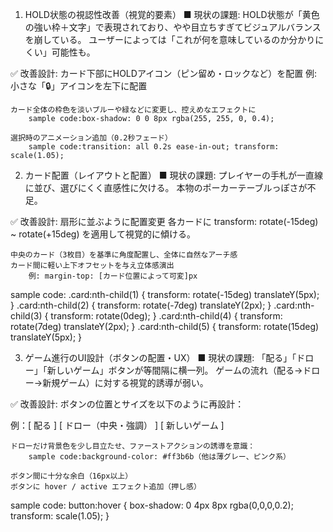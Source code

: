 1. HOLD状態の視認性改善（視覚的要素）
■ 現状の課題:
    HOLD状態が「黄色の強い枠＋文字」で表現されており、やや目立ちすぎてビジュアルバランスを崩している。
    ユーザーによっては「これが何を意味しているのか分かりにくい」可能性も。

✅ 改善設計:
    カード下部にHOLDアイコン（ピン留め・ロックなど）を配置
        例: 小さな「🔒」アイコンを左下に配置

    カード全体の枠色を淡いブルーや緑などに変更し、控えめなエフェクトに
        sample code:box-shadow: 0 0 8px rgba(255, 255, 0, 0.4);

    選択時のアニメーション追加（0.2秒フェード）
        sample code:transition: all 0.2s ease-in-out; transform: scale(1.05);

2. カード配置（レイアウトと配置）
■ 現状の課題:
    プレイヤーの手札が一直線に並び、選びにくく直感性に欠ける。
    本物のポーカーテーブルっぽさが不足。

✅ 改善設計:
    扇形に並ぶように配置変更
        各カードに transform: rotate(-15deg) ~ rotate(+15deg) を適用して視覚的に傾ける。

    中央のカード（3枚目）を基準に角度配置し、全体に自然なアーチ感
    カード間に軽い上下オフセットを与え立体感演出
        例: margin-top: [カード位置によって可変]px

sample code:
.card:nth-child(1) { transform: rotate(-15deg) translateY(5px); }
.card:nth-child(2) { transform: rotate(-7deg) translateY(2px); }
.card:nth-child(3) { transform: rotate(0deg); }
.card:nth-child(4) { transform: rotate(7deg) translateY(2px); }
.card:nth-child(5) { transform: rotate(15deg) translateY(5px); }

3. ゲーム進行のUI設計（ボタンの配置・UX）
■ 現状の課題:
    「配る」「ドロー」「新しいゲーム」ボタンが等間隔に横一列。
    ゲームの流れ（配る→ドロー→新規ゲーム）に対する視覚的誘導が弱い。

✅ 改善設計:
    ボタンの位置とサイズを以下のように再設計：

例：[ 配る ]     [ ドロー（中央・強調） ]     [ 新しいゲーム ]

    ドローだけ背景色を少し目立たせ、ファーストアクションの誘導を意識：
        sample code:background-color: #ff3b6b（他は薄グレー、ピンク系）

    ボタン間に十分な余白（16px以上）
    ボタンに hover / active エフェクト追加（押し感）

sample code:
button:hover {
  box-shadow: 0 4px 8px rgba(0,0,0,0.2);
  transform: scale(1.05);
}
